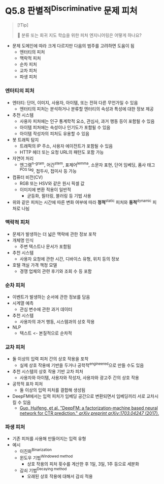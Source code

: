 # Q5.8 판별적<sup>Discriminative</sup> 문제 피처

>   [!Tip]
>
>   🙋 분류 또는 회귀 지도 학습을 위한 피처 엔지니어링은 어떻게 하나요?

-   문제 도메인에 따라 크게 다르지만 다음의 범주를 고려하면 도움이 됨
    -   엔터티의 피처
    -   맥락적 피처
    -   순차 피처
    -   교차 피처
    -   파생 피처

### 엔터티의 피처

-   엔터티: 단어, 이미지, 사용자, 아이템, 또는 전혀 다른 무언가일 수 있음
    -   엔터티의 피처는 분석하거나 분류할 엔터티의 속성과 특성에 대한 정보 제공
-   추천 시스템
    -   사용자 피처에는 인구 통계학적 요소, 관심사, 과거 행동 등이 포함될 수 있음
    -   아이템 피처에는 속성이나 인기도가 포함될 수 있음
    -   아이템 작성자의 피처도 유용할 수 있음
-   봇 트래픽 탐지
    -   트래픽의 IP 주소, 사용자 에이전트가 포함될 수 있음
    -   HTTP 헤더 또는 요청 URL의 패턴도 포함 가능
-   자연어 처리
    -   엔그램<sup>n-gram</sup>, 어간<sup>stem</sup>, 표제어<sup>lemma</sup>, 소문자 표현, 단어 임베딩, 품사 태그<sup>POS tag</sup>, 접두사, 접미사 등 가능 
-   컴퓨터 비전(CV)
    -   RGB 또는 HSV와 같은 원시 픽셀 값
    -   이미지에 변환 적용이 일반적
        -   균등화, 필터링, 블러링 등 기법 사용
-   위와 같은 피처는 시간에 따른 변화 여부에 따라 **정적**<sup>static</sup> 피처와 **동적**<sup>dynamic</sup> 피처로 나뉨

### 맥락적 피처

-   문제가 발생하는 더 넓은 맥락에 관한 정보 포착
-   개체명 인식
    -   주변 텍스트나 문서가 포함됨
-   추천 시스템
    -   사용자 요청에 관한 시간, 디바이스 유형, 위치 등의 정보
-   호텔 객실 가격 책정 모델
    -   경쟁 업체의 관련 후기와 조회 수 등 포함

### 순차 피처

-   이벤트가 발생하는 순서에 관한 정보를 담음
-   시계열 예측
    -   관심 변수에 관한 과거 데이터
-   추천 시스템
    -   사용자의 과거 행동, 시스템과의 상호 작용
-   NLP
    -   텍스트 <- 본질적으로 순차적

### 교차 피처

-   둘 이상의 입력 피처 간의 상호 작용을 포착
    -   실제 상호 작용에 기반을 두거나 공학적<sup>engineered</sup>으로 만들 수도 있음
-   추천 시스템의 상호 작용 기반 교차 피처
    -   사용자와 아이템, 사용자와 작성자, 사용자와 광고주 간의 상호 작용
-   공학적 표차 피처
    -   둘 이상의 입력 피처를 결합해 생성됨
-   DeepFM에서는 입력 피처가 임베딩 공간으로 변환되면서 임베딩끼리 서로 교차시킬 수 있음
    -   [Guo, Huifeng, et al. "DeepFM: a factorization-machine based neural network for CTR prediction." *arXiv preprint arXiv:1703.04247* (2017).](https://leehyejin91.github.io/post-deepfm/)

### 파생 피처

-   기존 피처를 사용해 만들어지는 입력 유형
-   예시
    -   이진화<sup>Binarization</sup>
    -   윈도우 기법<sup>Windowed method</sup>
        -   상호 작용의 피처 횟수를 계산한 후 1일, 3일, 1주 등으로 세분화
    -   감쇠 기법<sup>Decaying method</sup>
        -   오래된 상호 작용에 대해서 감쇠 적용